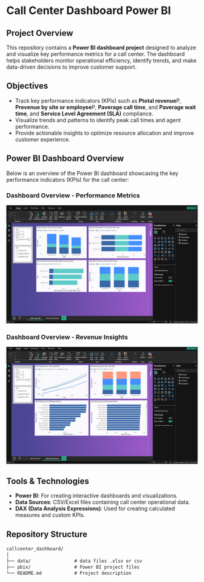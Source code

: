 # Call Center Dashboard Power BI  

## Project Overview  
This repository contains a **Power BI dashboard project** designed to analyze and visualize key performance metrics for a call center. The dashboard helps stakeholders monitor operational efficiency, identify trends, and make data-driven decisions to improve customer support.  

## Objectives  
- Track key performance indicators (KPIs) such as **Ptotal revenue**P, **Prevenue by site or employee**P, **Paverage call time**, and **Paverage wait time**, and **Service Level Agreement (SLA)** compliance.
- Visualize trends and patterns to identify peak call times and agent performance.  
- Provide actionable insights to optimize resource allocation and improve customer experience.

## Power BI Dashboard Overview  
Below is an overview of the Power BI dashboard showcasing the key performance indicators (KPIs) for the call center:

### Dashboard Overview - Performance Metrics 
![Dashboard Overview 1](https://github.com/RaphaelHoudouin/callcenter_analytics_powerbi/blob/main/pbix/visuals/dashboard_overview1.png)  

### Dashboard Overview - Revenue Insights  
![Dashboard Overview 2](https://github.com/RaphaelHoudouin/callcenter_analytics_powerbi/blob/main/pbix/visuals/dashboard_overview2.png)  


## Tools & Technologies  
- **Power BI**: For creating interactive dashboards and visualizations.  
- **Data Sources**: CSV/Excel files containing call center operational data.  
- **DAX (Data Analysis Expressions)**: Used for creating calculated measures and custom KPIs.

## Repository Structure  
```plaintext
callcenter_dashboard/
│
├── data/                # data files .xlsx or csv
├── pbix/                # Power BI project files
└── README.md            # Project description


